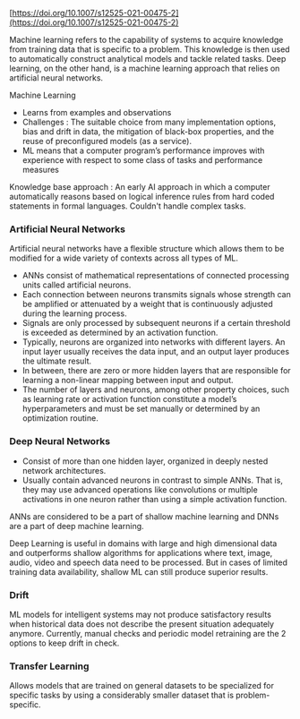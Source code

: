 [https://doi.org/10.1007/s12525-021-00475-2](https://doi.org/10.1007/s12525-021-00475-2)

Machine learning refers to the capability of systems to acquire knowledge from training data that is specific to a problem. This knowledge is then used to automatically construct analytical models and tackle related tasks. Deep learning, on the other hand, is a machine learning approach that relies on artificial neural networks.

Machine Learning

-  Learns from examples and observations
- Challenges : The suitable choice from many implementation options, bias and drift in data, the mitigation of black-box properties, and the reuse of preconfigured models (as a service).
- ML means that a computer program’s performance improves with experience with respect to some class of tasks and performance measures

Knowledge base approach : An early AI approach in which a computer automatically reasons based on logical inference rules from hard coded statements in formal languages. Couldn't handle complex tasks.

### Artificial Neural Networks
Artificial neural networks have a flexible structure which allows them to be modified for a wide variety of contexts across all types of ML.
- ANNs consist of mathematical representations of connected processing units called artificial neurons.
- Each connection between neurons transmits signals whose strength can be amplified or attenuated by a weight that is continuously adjusted during the learning process.
- Signals are only processed by subsequent neurons if a certain threshold is exceeded as determined by an activation function. 
- Typically, neurons are organized into networks with different layers. An input layer usually receives the data input, and an output layer produces the ultimate result.
- In between, there are zero or more hidden layers that are responsible for learning a non-linear mapping between input and output. 
- The number of layers and neurons, among other property choices, such as learning rate or activation function  constitute a model’s hyperparameters and must be set manually or determined by an optimization routine.

### Deep Neural Networks

- Consist of more than one hidden layer, organized in deeply nested network architectures.
- Usually contain advanced neurons in contrast to simple ANNs. That is, they may use advanced operations like convolutions or multiple activations in one neuron rather than using a simple activation function. 

ANNs are considered to be a part of shallow machine learning and DNNs are a part of deep machine learning.

Deep Learning is useful in domains with large and high dimensional data and outperforms shallow algorithms for applications where text, image, audio, video and speech data need to be processed. But in cases of limited training data availability, shallow ML can still produce superior results.

### Drift
ML models for intelligent systems may not produce satisfactory results when historical
data does not describe the present situation adequately anymore.
Currently, manual checks and periodic model retraining are the 2 options to keep drift in check.

### Transfer Learning
Allows models that are trained on general
datasets to be specialized for specific tasks by using a considerably smaller dataset that is problem-specific.